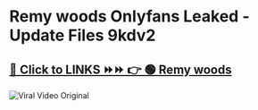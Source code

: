 
 # Remy woods Onlyfans Leaked - Update Files 9kdv2

## <h2><a href="https://clipsfans.com/Remy_woods&ref=git">🔗 Click to LINKS ⏩⏩ 👉 🟢 Remy woods </a></h2>

<a href="https://clipsfans.com/Remy_woods&ref=git" rel="nofollow" data-target="animated-image.originalLink"><img src="https://i.ibb.co.com/xMMVF88/686577567.gif" alt="Viral Video Original" style="max-width: 100%; display: inline-block;" data-target="animated-image.originalImage"></a>

